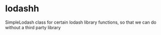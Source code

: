 # lodashh
SimpleLodash class for certain lodash library functions, so that we can do without a third party library
